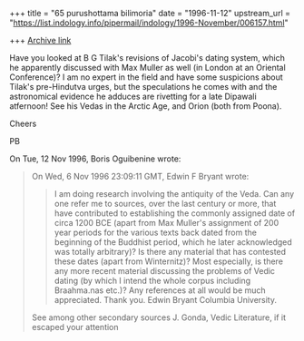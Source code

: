 +++
title = "65 purushottama bilimoria"
date = "1996-11-12"
upstream_url = "https://list.indology.info/pipermail/indology/1996-November/006157.html"

+++
[Archive link](https://list.indology.info/pipermail/indology/1996-November/006157.html)


Have you looked at B G Tilak's revisions of Jacobi's dating system, which
he apparently discussed with Max Muller as well (in London at an Oriental
Conference)? I am no expert in the field and have some suspicions about
Tilak's pre-Hindutva urges, but the speculations he comes with and the
astronomical evidence he adduces are rivetting for a late Dipawali
atfernoon! See his Vedas in the
Arctic Age, and Orion (both from Poona).

Cheers

PB

On Tue, 12 Nov 1996, Boris Oguibenine wrote:

> On Wed,  6 Nov 1996 23:09:11 GMT, Edwin F Bryant wrote:
> 
> >I am doing research involving the antiquity of the Veda.  Can any one
> >refer me to sources, over the last century or more, that have contributed 
> >to establishing the commonly assigned date of circa 1200 BCE (apart from
> >Max Muller's assignment of 200 year periods for the various texts back 
> >dated from the beginning of the Buddhist period, which he later
> >acknowledged was totally arbitrary)? Is there any material that has
> >contested these dates (apart from Winternitz)?  Most especially, is there
> >any more recent material discussing the problems of Vedic dating (by which
> >I intend the whole corpus including Braahma.nas etc.)?  Any references at
> >all would be much appreciated.  Thank you.  Edwin Bryant  Columbia 
> >University.
> 
> See among other secondary sources J. Gonda, Vedic Literature, if it 
> escaped your attention
> 
> 





